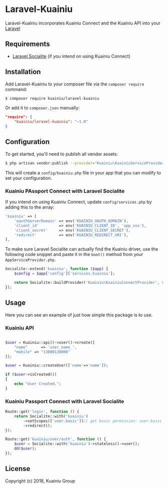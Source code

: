 # Laravel-Kuainiu

Laravel-Kuainiu incorporates Kuainiu Connect and the Kuainiu API  into your [Laravel](https://laravel.com/)

## Requirements

* [Laravel Socialite](https://github.com/laravel/socialite) (if you intend on using Kuainiu Connect)

## Installation

Add Laravel-Kuainiu to your composer file via the `composer require` command:

```bash
$ composer require kuainiu/laravel-kuainiu
```

Or add it to `composer.json` manually:

```json
"require": {
    "kuainiu/laravel-kuainiu": "~1.0"
}
```

## Configuration

To get started, you'll need to publish all vendor assets:

```bash
$ php artisan vendor:publish --provider="Kuainiu\KuainiuServiceProvider"
```

This will create a `config/kuainiu.php` file in your app that you can modify to set your configuration.

### Kuainiu PAssport Connect with Laravel Socialite

If you intend on using Kuainiu Connect, update `config/services.php` by adding this to the array:

```php
'kuainiu' => [
    'oauthServerDomain' => env('KUAINIU_OAUTH_DOMAIN'),
    'client_id'         => env('KUAINIU_CLIENT_ID', 'app_xxx'),
    'client_secret'     => env('KUAINIU_CLIENT_SECRET'),
    'redirect'          => env('KUAINIU_REDIRECT_URI'),
],
```

To make sure Laravel Socialite can actually find the Kuainiu driver, use the following code snippet and paste it in the `boot()` method from your `AppServiceProvider.php`.

```php
Socialite::extend('kuainiu', function ($app) {
    $config = $app['config']['services.kuainiu'];

    return Socialite::buildProvider('Kuainiu\KuainiuConnectProvider', $config);
});
```

## Usage

Here you can see an example of just how simple this package is to use.

### Kuainiu API

```php

$user = Kuainiu::api()->user()->create([
    "name"      => 'user_name_',
    "mobile" => "13800138000"
]);

$user = Kuainiu::createUser(['name'=>'name']);

if ($user->isCreated())
{
    echo "User Created.";
}
```

### Kuainiu Passport Connect with Laravel Socialite

```php
Route::get('login', function () {
    return Socialite::with('kuainiu')
        ->setScopes(['user.basic'])// get basic permission: user.basic
        ->redirect();
});

Route::get('kuainiu/user/auth', function () {
    $user = Socialite::with('kuainiu')->stateless()->user();
    dd($user);
});
```

## License

Copyright (c) 2018, Kuainiu Group